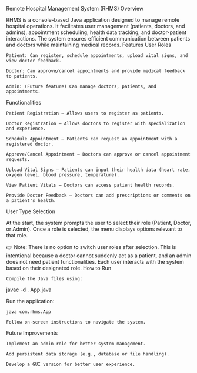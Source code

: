 Remote Hospital Management System (RHMS)
Overview

RHMS is a console-based Java application designed to manage remote hospital operations. It facilitates user management (patients, doctors, and admins), appointment scheduling, health data tracking, and doctor-patient interactions. The system ensures efficient communication between patients and doctors while maintaining medical records.
Features
User Roles

    Patient: Can register, schedule appointments, upload vital signs, and view doctor feedback.

    Doctor: Can approve/cancel appointments and provide medical feedback to patients.

    Admin: (Future feature) Can manage doctors, patients, and appointments.

Functionalities

    Patient Registration – Allows users to register as patients.

    Doctor Registration – Allows doctors to register with specialization and experience.

    Schedule Appointment – Patients can request an appointment with a registered doctor.

    Approve/Cancel Appointment – Doctors can approve or cancel appointment requests.

    Upload Vital Signs – Patients can input their health data (heart rate, oxygen level, blood pressure, temperature).

    View Patient Vitals – Doctors can access patient health records.

    Provide Doctor Feedback – Doctors can add prescriptions or comments on a patient's health.

User Type Selection

At the start, the system prompts the user to select their role (Patient, Doctor, or Admin). Once a role is selected, the menu displays options relevant to that role.

👉 Note: There is no option to switch user roles after selection. This is intentional because a doctor cannot suddenly act as a patient, and an admin does not need patient functionalities. Each user interacts with the system based on their designated role.
How to Run

    Compile the Java files using:

javac -d . App.java

Run the application:

    java com.rhms.App

    Follow on-screen instructions to navigate the system.

Future Improvements

    Implement an admin role for better system management.

    Add persistent data storage (e.g., database or file handling).

    Develop a GUI version for better user experience.